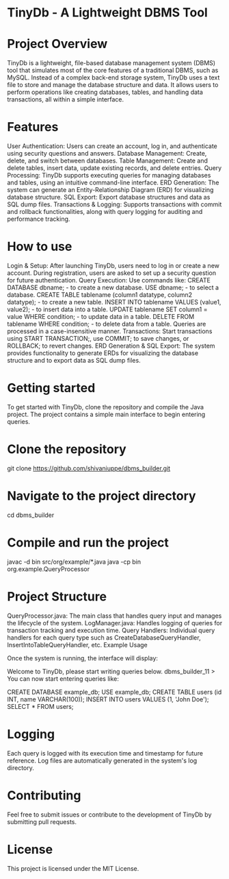 # TinyDb - A Lightweight DBMS Tool

# Project Overview

TinyDb is a lightweight, file-based database management system (DBMS) tool that simulates most of the core features of a traditional DBMS, such as MySQL. Instead of a complex back-end storage system, TinyDb uses a text file to store and manage the database structure and data. It allows users to perform operations like creating databases, tables, and handling data transactions, all within a simple interface.

# Features

User Authentication:
Users can create an account, log in, and authenticate using security questions and answers.
Database Management:
Create, delete, and switch between databases.
Table Management:
Create and delete tables, insert data, update existing records, and delete entries.
Query Processing:
TinyDb supports executing queries for managing databases and tables, using an intuitive command-line interface.
ERD Generation:
The system can generate an Entity-Relationship Diagram (ERD) for visualizing database structure.
SQL Export:
Export database structures and data as SQL dump files.
Transactions & Logging:
Supports transactions with commit and rollback functionalities, along with query logging for auditing and performance tracking.

# How to use

Login & Setup:
After launching TinyDb, users need to log in or create a new account. During registration, users are asked to set up a security question for future authentication.
Query Execution:
Use commands like:
CREATE DATABASE dbname; - to create a new database.
USE dbname; - to select a database.
CREATE TABLE tablename (column1 datatype, column2 datatype); - to create a new table.
INSERT INTO tablename VALUES (value1, value2); - to insert data into a table.
UPDATE tablename SET column1 = value WHERE condition; - to update data in a table.
DELETE FROM tablename WHERE condition; - to delete data from a table.
Queries are processed in a case-insensitive manner.
Transactions:
Start transactions using START TRANSACTION;, use COMMIT; to save changes, or ROLLBACK; to revert changes.
ERD Generation & SQL Export:
The system provides functionality to generate ERDs for visualizing the database structure and to export data as SQL dump files.

# Getting started

To get started with TinyDb, clone the repository and compile the Java project. The project contains a simple main interface to begin entering queries.

# Clone the repository
git clone https://github.com/shivaniuppe/dbms_builder.git

# Navigate to the project directory
cd dbms_builder

# Compile and run the project
javac -d bin src/org/example/*.java
java -cp bin org.example.QueryProcessor

# Project Structure

QueryProcessor.java:
The main class that handles query input and manages the lifecycle of the system.
LogManager.java:
Handles logging of queries for transaction tracking and execution time.
Query Handlers:
Individual query handlers for each query type such as CreateDatabaseQueryHandler, InsertIntoTableQueryHandler, etc.
Example Usage

Once the system is running, the interface will display:

Welcome to TinyDb, please start writing queries below.
dbms_builder_11 > 
You can now start entering queries like:

CREATE DATABASE example_db;
USE example_db;
CREATE TABLE users (id INT, name VARCHAR(100));
INSERT INTO users VALUES (1, 'John Doe');
SELECT * FROM users;

# Logging

Each query is logged with its execution time and timestamp for future reference. Log files are automatically generated in the system's log directory.

# Contributing

Feel free to submit issues or contribute to the development of TinyDb by submitting pull requests.

# License

This project is licensed under the MIT License.

